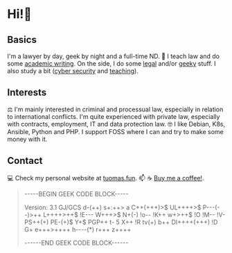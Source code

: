 # Hi!👋 
## Basics
I'm a lawyer by day, geek by night and a full-time ND.
👔 I teach law and do some [academic writing](https://tuomas.prof). On the side, I do some [legal](https://legalwise.fi) and/or [geeky](https://pilvity.fi) stuff. I also study a bit ([cyber security](https://www.jyu.fi) and [teaching](https://www.tuni.fi)).
## Interests
⚖️ I'm mainly interested in criminal and processual law, especially in relation to international conflicts. I'm quite experienced with private law, especially with contracts, employment, IT and data protection law.
🤓 I like Debian, K8s, Ansible, Python and PHP. I support FOSS where I can and try to make some money with it.
## Contact
💻 Check my personal website at [tuomas.fun](https://tuomas.fun).
📫 
☕ [Buy me a coffee!](https://www.buymeacoffee.com/tlii).

>    -----BEGIN GEEK CODE BLOCK-----
>    
>    Version: 3.1
>    GJ/GCS d-(++) s+:++> a C++(+++)>$ UL++++>$ P---(--)>++ L++++>++$ !E--- W+++>$ N+(-) !o-- !K++ w+>++$ !O !M-- !V- PS++(+) PE-(+)$ Y+$ PGP++ t- 5 X++ !R tv(+) b++ DI++++(+++) !D G+ e+++>++++ h----(*) r+++ z++++
>    
>    ------END GEEK CODE BLOCK------ 
